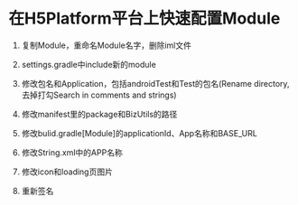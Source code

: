 # 在H5Platform平台上快速配置Module

1. 复制Module，重命名Module名字，删除iml文件

2. settings.gradle中include新的module

3. 修改包名和Application，包括androidTest和Test的包名(Rename directory,去掉打勾Search in comments and strings)

4. 修改manifest里的package和BizUtils的路径

5. 修改bulid.gradle[Module]的applicationId、App名称和BASE_URL

6. 修改String.xml中的APP名称

7. 修改icon和loading页图片

8. 重新签名

